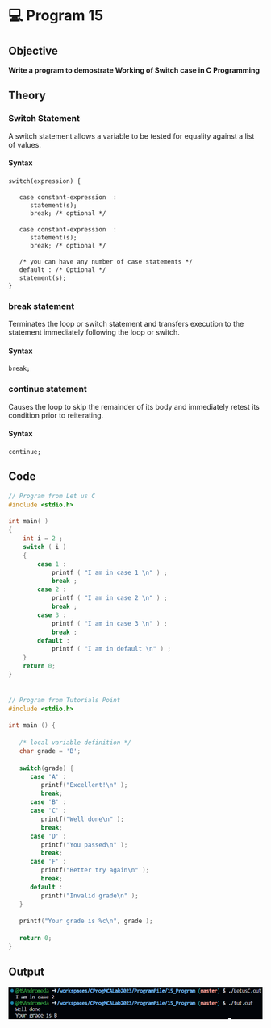 # 💻 Program 15
## Objective
**Write a program to demostrate Working of Switch case in C Programming**

## Theory

### Switch Statement
A switch statement allows a variable to be tested for equality against a list of values.

#### Syntax
```
switch(expression) {

   case constant-expression  :
      statement(s);
      break; /* optional */
	
   case constant-expression  :
      statement(s);
      break; /* optional */
  
   /* you can have any number of case statements */
   default : /* Optional */
   statement(s);
}
```

### break statement
Terminates the loop or switch statement and transfers execution to the statement immediately following the loop or switch.

#### Syntax
```
break;
```

### continue statement
Causes the loop to skip the remainder of its body and immediately retest its condition prior to reiterating.

#### Syntax
```
continue;
```

## Code
```c
// Program from Let us C
#include <stdio.h>

int main( ) 
{ 
    int i = 2 ; 
    switch ( i ) 
    { 
        case 1 : 
            printf ( "I am in case 1 \n" ) ; 
            break ; 
        case 2 : 
            printf ( "I am in case 2 \n" ) ; 
            break ; 
        case 3 : 
            printf ( "I am in case 3 \n" ) ; 
            break ; 
        default : 
            printf ( "I am in default \n" ) ; 
    }
    return 0;
}


// Program from Tutorials Point
#include <stdio.h>
 
int main () {

   /* local variable definition */
   char grade = 'B';

   switch(grade) {
      case 'A' :
         printf("Excellent!\n" );
         break;
      case 'B' :
      case 'C' :
         printf("Well done\n" );
         break;
      case 'D' :
         printf("You passed\n" );
         break;
      case 'F' :
         printf("Better try again\n" );
         break;
      default :
         printf("Invalid grade\n" );
   }
   
   printf("Your grade is %c\n", grade );
 
   return 0;
}
```

## Output
![Switch Program Output](./Prog15_Output.png)